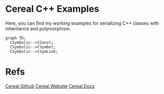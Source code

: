 # Cereal C++ Examples
Here, you can find my working examples for serializing C++ classes with inheritance and polymorphism.

```mermaid
graph TD;
  CSymbolic-->CConst;
  CSymbolic-->CSymbol;
  CSymbolic-->CSymLink;
```

# Refs
[Cereal Github](https://github.com/USCiLab/cereal)
[Cereal Website](https://uscilab.github.io/cereal)
[Cereal Docs](https://uscilab.github.io/cereal/quickstart.html)
